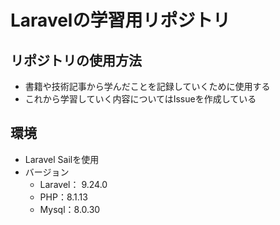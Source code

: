 # Laravelの学習用リポジトリ
## リポジトリの使用方法
* 書籍や技術記事から学んだことを記録していくために使用する
* これから学習していく内容についてはIssueを作成している
## 環境
* Laravel Sailを使用
* バージョン
  * Laravel： 9.24.0
  * PHP：8.1.13
  * Mysql：8.0.30